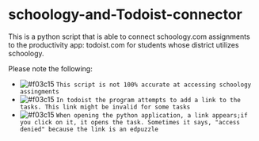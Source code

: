 # schoology-and-Todoist-connector
This is a python script that is able to connect schoology.com assignments to the productivity app: todoist.com for students whose district utilizes schoology.

Please note the following: 
- ![#f03c15](https://via.placeholder.com/15/f03c15/000000?text=+) `This script is not 100% accurate at accessing schoology assingments`
- ![#f03c15](https://via.placeholder.com/15/f03c15/000000?text=+) `In todoist the program attempts to add a link to the tasks. This link might be invalid for some tasks`
- ![#f03c15](https://via.placeholder.com/15/f03c15/000000?text=+) `When opening the python application, a link appears;if you click on it, it opens the task. Sometimes it says, "access denied" because the link is an edpuzzle`
